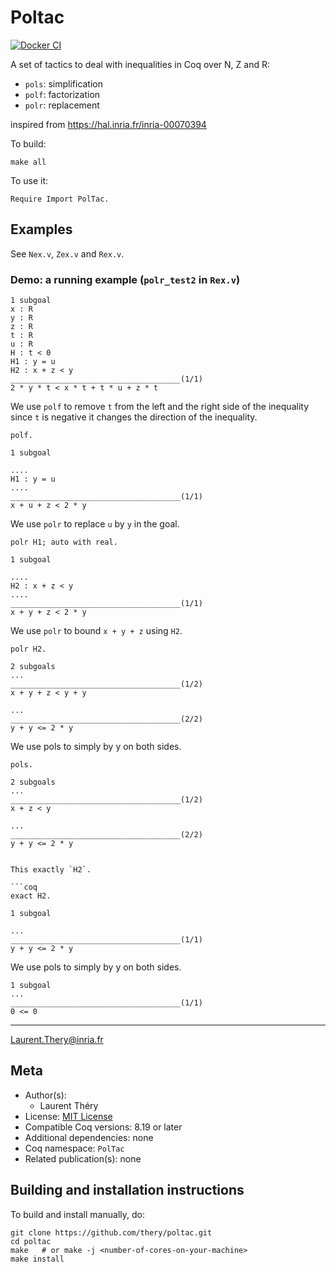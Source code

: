 <!---
This file was generated from `meta.yml`, please do not edit manually.
Follow the instructions on https://github.com/coq-community/templates to regenerate.
--->
# Poltac

[![Docker CI][docker-action-shield]][docker-action-link]

[docker-action-shield]: https://github.com/thery/poltac/actions/workflows/docker-action.yml/badge.svg?branch=master
[docker-action-link]: https://github.com/thery/poltac/actions/workflows/docker-action.yml




A set of tactics to deal with inequalities in Coq over N, Z and R:

- `pols`: simplification
- `polf`: factorization
- `polr`: replacement

inspired from <https://hal.inria.fr/inria-00070394>

To build:

```shell
make all
```

To use it:

```coq
Require Import PolTac.
```

## Examples

See `Nex.v`, `Zex.v` and `Rex.v`.

### Demo: a running example (`polr_test2` in `Rex.v`)


```coq
1 subgoal
x : R
y : R
z : R
t : R
u : R
H : t < 0
H1 : y = u
H2 : x + z < y
______________________________________(1/1)
2 * y * t < x * t + t * u + z * t
```

We use `polf` to remove `t` from the left and the right side of the inequality since `t` is negative it changes the direction of the inequality.

```coq
polf.

1 subgoal

....
H1 : y = u
....
______________________________________(1/1)
x + u + z < 2 * y
```

We use `polr` to replace `u` by `y` in the goal.


```coq
polr H1; auto with real.

1 subgoal

....
H2 : x + z < y
....
______________________________________(1/1)
x + y + z < 2 * y
```

We use `polr` to bound `x + y + z` using `H2`.

```coq
polr H2.

2 subgoals
...
______________________________________(1/2)
x + y + z < y + y

...
______________________________________(2/2)
y + y <= 2 * y
```

We use pols to simply by y on both sides.

```coq
pols.

2 subgoals
...
______________________________________(1/2)
x + z < y

...
______________________________________(2/2)
y + y <= 2 * y
```
```

This exactly `H2`.

```coq
exact H2.

1 subgoal

...
______________________________________(1/1)
y + y <= 2 * y
```

We use pols to simply by y on both sides.

```coq
1 subgoal
...
______________________________________(1/1)
0 <= 0
```

----
Laurent.Thery@inria.fr

## Meta

- Author(s):
  - Laurent Théry
- License: [MIT License](LICENSE)
- Compatible Coq versions: 8.19 or later
- Additional dependencies: none
- Coq namespace: `PolTac`
- Related publication(s): none

## Building and installation instructions


To build and install manually, do:

``` shell
git clone https://github.com/thery/poltac.git
cd poltac
make   # or make -j <number-of-cores-on-your-machine> 
make install
```



